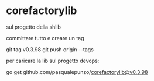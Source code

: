 # corefactorylib

sul progetto della shlib 

committare tutto e creare un tag

git tag v0.3.98
git push origin --tags

 

 

per caricare la lib sul progetto devops:

go get github.com/pasqualepunzo/corefactorylib@v0.3.98